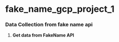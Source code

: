 # fake_name_gcp_project_1

### Data Collection from fake name api

1. **Get data from FakeName API**